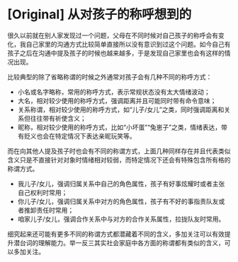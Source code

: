 # [Original] 从对孩子的称呼想到的


很久以前就在别人家发现过一个问题，父母在不同时候对自己孩子的称呼会有变化，我自己家里的沟通方式比较简单直接所以没有意识到过这个问题。如今自己有孩子之后在沟通中提及孩子的时候也越来越多，于是发现自己家里也会有这样的情况出现。

比较典型的除了省略称谓的时候之外通常对孩子会有几种不同的称呼方式：

- 小名或名字略称，常用的称呼方式，表示常规状态没有太大情绪波动；
- 大名，相对较少使用的称呼方式，强调距离并且可能同时带有命令意味；
- 关系称谓，相对较少使用的称呼方式，如“儿子/女儿”之类，同时强调距离和关系但往往带有祈使含义；
- 昵称，相对较少使用的称呼方式，比如“小坏蛋”“兔崽子”之类，情绪表达，带有贬义也会在特定情况下表达亲昵玩笑等。

而在向其他人提及孩子时也会有不同的称谓方式，上面几种同样存在并且代表类似含义只是不直接针对对象时情绪相对较弱，而特定情况下还会有特殊包含所有格的称谓方式。

- 我儿子/女儿，强调归属关系中自己的角色属性，孩子有好事炫耀时或者主张自己权利时常用；
- 你儿子/女儿，强调归属关系中对方的角色属性，孩子有不好的事指责队友或者推卸责任时常用；
- 咱家儿子/女儿，强调合作关系中与对方的合作关系属性，拉拢队友时常用。

细究起来还可能有更多不同的称谓方式都潜藏着不同的含义，多加关注可以有效提升潜台词的理解能力。举一反三其实社会家庭中各方面的称谓都有类似的含义，可以多加关注。

